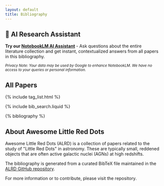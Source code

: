 ```yaml
---
layout: default
title: Bibliography
---
```

## 🤖 AI Research Assistant

**Try our [NotebookLM AI Assistant](https://notebooklm.google.com/notebook/717c4d8c-ba0f-496f-9e51-e603ee7ef10f)** - Ask questions about the entire literature collection and get instant, contextualized answers from all papers in this bibliography.

<small>*Privacy Note: Your data may be used by Google to enhance NotebookLM. We have no access to your queries or personal information.*</small>

## All Papers

<!-- Include the tag list dynamically from the YAML data file -->
{% include tag_list.html %}

{% include bib_search.liquid %}

{% bibliography %}

## About Awesome Little Red Dots

Awesome Little Red Dots (ALRD) is a collection of papers related to the study of "Little Red Dots" in astronomy. These are typically small, reddened objects that are often active galactic nuclei (AGNs) at high redshifts.

The bibliography is generated from a curated BibTeX file maintained in the [ALRD GitHub repository](https://github.com/wenkeren/Awesome-Little-Red-Dots).

For more information or to contribute, please visit the repository.

